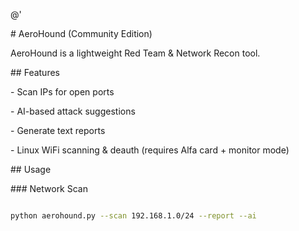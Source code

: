 @'

\# AeroHound (Community Edition)



AeroHound is a lightweight Red Team \& Network Recon tool.



\## Features

\- Scan IPs for open ports

\- AI-based attack suggestions

\- Generate text reports

\- Linux WiFi scanning \& deauth (requires Alfa card + monitor mode)



\## Usage

\### Network Scan

```bash

python aerohound.py --scan 192.168.1.0/24 --report --ai

